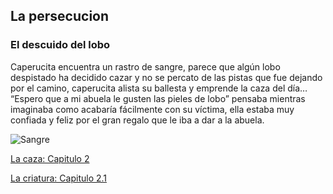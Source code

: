 ## La persecucion
### El descuido del lobo

Caperucita encuentra un rastro de sangre, parece que algún lobo despistado ha decidido cazar y no se percato de las pistas que fue dejando por el camino, caperucita alista su ballesta y emprende la caza del día… “Espero que a mi abuela le gusten las pieles de lobo” pensaba mientras imaginaba como acabaría fácilmente con su víctima, ella estaba muy confiada y feliz por el gran regalo que le iba a dar a la abuela.

![Sangre](https://pm1.aminoapps.com/6669/022e3ec43a9a4903283eef883208cbcd7000d3fe_hq.jpg)

[La caza: Capitulo 2](Lacaza.md)


[La criatura: Capitulo 2.1](Lacriatura.md)
